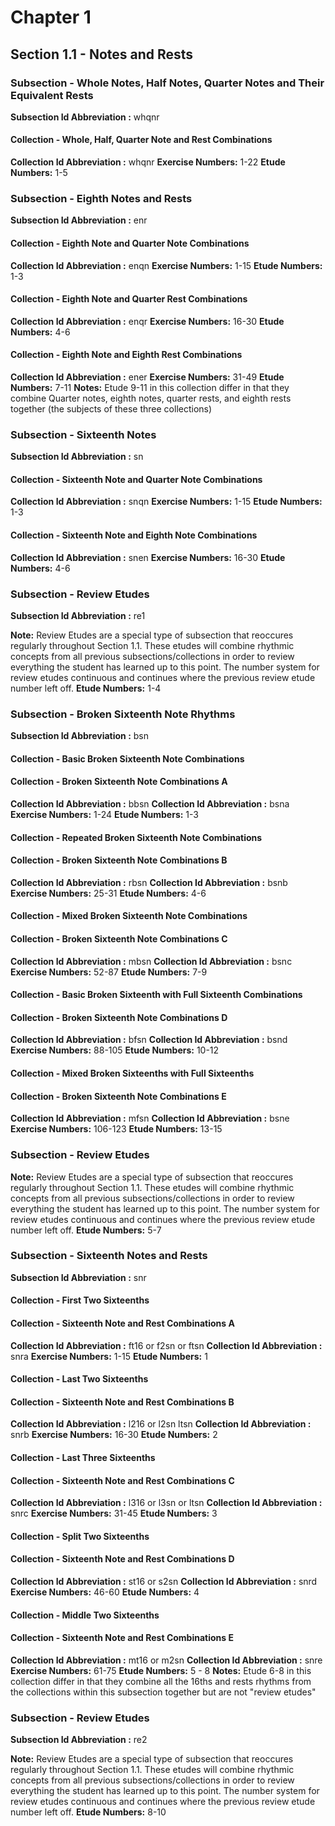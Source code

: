 # Chapter 1

## Section 1.1 - Notes and Rests

### Subsection - Whole Notes, Half Notes, Quarter Notes and Their Equivalent Rests

**Subsection Id Abbreviation :** whqnr

#### Collection - Whole, Half, Quarter Note and Rest Combinations

**Collection Id Abbreviation :** whqnr
**Exercise Numbers:** 1-22
**Etude Numbers:** 1-5

### Subsection - Eighth Notes and Rests

**Subsection Id Abbreviation :** enr

#### Collection - Eighth Note and Quarter Note Combinations

**Collection Id Abbreviation :** enqn
**Exercise Numbers:** 1-15
**Etude Numbers:** 1-3

#### Collection - Eighth Note and Quarter Rest Combinations

**Collection Id Abbreviation :** enqr
**Exercise Numbers:** 16-30
**Etude Numbers:** 4-6

#### Collection - Eighth Note and Eighth Rest Combinations

**Collection Id Abbreviation :** ener
**Exercise Numbers:** 31-49
**Etude Numbers:** 7-11
**Notes:** Etude 9-11 in this collection differ in that they combine Quarter notes, eighth notes, quarter rests, and eighth rests together (the subjects of these three collections)

### Subsection - Sixteenth Notes

**Subsection Id Abbreviation :** sn

#### Collection - Sixteenth Note and Quarter Note Combinations

**Collection Id Abbreviation :** snqn
**Exercise Numbers:** 1-15
**Etude Numbers:** 1-3

#### Collection - Sixteenth Note and Eighth Note Combinations

**Collection Id Abbreviation :** snen
**Exercise Numbers:** 16-30
**Etude Numbers:** 4-6

### Subsection - Review Etudes

**Subsection Id Abbreviation :** re1

**Note:** Review Etudes are a special type of subsection that reoccures regularly throughout Section 1.1. These etudes will combine rhythmic concepts from all previous subsections/collections in order to review everything the student has learned up to this point. The number system for review etudes continuous and continues where the previous review etude number left off.
**Etude Numbers:** 1-4

### Subsection - Broken Sixteenth Note Rhythms

**Subsection Id Abbreviation :** bsn

#### Collection - Basic Broken Sixteenth Note Combinations

#### Collection - Broken Sixteenth Note Combinations A

**Collection Id Abbreviation :** bbsn
**Collection Id Abbreviation :** bsna
**Exercise Numbers:** 1-24
**Etude Numbers:** 1-3

#### Collection - Repeated Broken Sixteenth Note Combinations

#### Collection - Broken Sixteenth Note Combinations B

**Collection Id Abbreviation :** rbsn
**Collection Id Abbreviation :** bsnb
**Exercise Numbers:** 25-31
**Etude Numbers:** 4-6

#### Collection - Mixed Broken Sixteenth Note Combinations

#### Collection - Broken Sixteenth Note Combinations C

**Collection Id Abbreviation :** mbsn
**Collection Id Abbreviation :** bsnc
**Exercise Numbers:** 52-87
**Etude Numbers:** 7-9

#### Collection - Basic Broken Sixteenth with Full Sixteenth Combinations

#### Collection - Broken Sixteenth Note Combinations D

**Collection Id Abbreviation :** bfsn
**Collection Id Abbreviation :** bsnd
**Exercise Numbers:** 88-105
**Etude Numbers:** 10-12

#### Collection - Mixed Broken Sixteenths with Full Sixteenths

#### Collection - Broken Sixteenth Note Combinations E

**Collection Id Abbreviation :** mfsn
**Collection Id Abbreviation :** bsne
**Exercise Numbers:** 106-123
**Etude Numbers:** 13-15

### Subsection - Review Etudes

**Note:** Review Etudes are a special type of subsection that reoccures regularly throughout Section 1.1. These etudes will combine rhythmic concepts from all previous subsections/collections in order to review everything the student has learned up to this point. The number system for review etudes continuous and continues where the previous review etude number left off.
**Etude Numbers:** 5-7

### Subsection - Sixteenth Notes and Rests

**Subsection Id Abbreviation :** snr

#### Collection - First Two Sixteenths

#### Collection - Sixteenth Note and Rest Combinations A

**Collection Id Abbreviation :** ft16 or f2sn or ftsn
**Collection Id Abbreviation :** snra
**Exercise Numbers:** 1-15
**Etude Numbers:** 1

#### Collection - Last Two Sixteenths

#### Collection - Sixteenth Note and Rest Combinations B

**Collection Id Abbreviation :** l216 or l2sn ltsn
**Collection Id Abbreviation :** snrb
**Exercise Numbers:** 16-30
**Etude Numbers:** 2

#### Collection - Last Three Sixteenths

#### Collection - Sixteenth Note and Rest Combinations C

**Collection Id Abbreviation :** l316 or l3sn or ltsn
**Collection Id Abbreviation :** snrc
**Exercise Numbers:** 31-45
**Etude Numbers:** 3

#### Collection - Split Two Sixteenths

#### Collection - Sixteenth Note and Rest Combinations D

**Collection Id Abbreviation :** st16 or s2sn
**Collection Id Abbreviation :** snrd
**Exercise Numbers:** 46-60
**Etude Numbers:** 4

#### Collection - Middle Two Sixteenths

#### Collection - Sixteenth Note and Rest Combinations E

**Collection Id Abbreviation :** mt16 or m2sn
**Collection Id Abbreviation :** snre
**Exercise Numbers:** 61-75
**Etude Numbers:** 5 - 8
**Notes:** Etude 6-8 in this collection differ in that they combine all the 16ths and rests rhythms from the collections within this subsection together but are not "review etudes"

### Subsection - Review Etudes

**Subsection Id Abbreviation :** re2

**Note:** Review Etudes are a special type of subsection that reoccures regularly throughout Section 1.1. These etudes will combine rhythmic concepts from all previous subsections/collections in order to review everything the student has learned up to this point. The number system for review etudes continuous and continues where the previous review etude number left off.
**Etude Numbers:** 8-10
